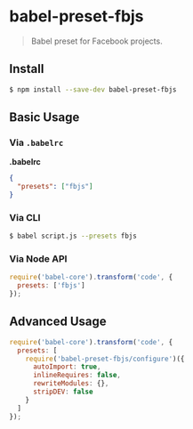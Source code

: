 # babel-preset-fbjs

> Babel preset for Facebook projects.

## Install

```sh
$ npm install --save-dev babel-preset-fbjs
```

## Basic Usage

### Via `.babelrc`

**.babelrc**

```json
{
  "presets": ["fbjs"]
}
```

### Via CLI

```sh
$ babel script.js --presets fbjs
```

### Via Node API

```javascript
require('babel-core').transform('code', {
  presets: ['fbjs']
});
```

## Advanced Usage

```javascript
require('babel-core').transform('code', {
  presets: [
    require('babel-preset-fbjs/configure')({
      autoImport: true,
      inlineRequires: false,
      rewriteModules: {},
      stripDEV: false
    }
  ]
});
```
